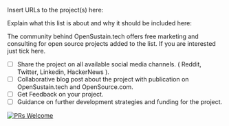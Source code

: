 Insert URLs to the project(s) here:


Explain what this list is about and why it should be included here:


The community behind OpenSustain.tech offers free marketing and consulting for open source projects added to the list. If you are interested just tick here.

- [ ]  Share the project on all available social media channels. ( Reddit, Twitter, Linkedin, HackerNews ). 
- [ ]  Collaborative blog post about the project with publication on OpenSustain.tech and OpenSource.com. 
- [ ]  Get Feedback on your project. 
- [ ]  Guidance on further development strategies and funding for the project. 

[![PRs Welcome](https://img.shields.io/badge/PRs-welcome-brightgreen.svg?style=flat-square)](https://makeapullrequest.com)
